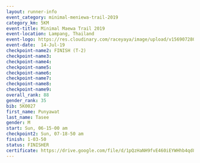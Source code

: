 ```yaml
---
layout: runner-info 
event_category: minimal-meniewa-trail-2019 
category_km: 5KM 
event-title: Minimal Maewa Trail 2019 
event-location: Lampang, Thailand 
event-logo: https://res.cloudinary.com/raceyaya/image/upload/v1569072805/logo/minimal-trail_ktnvsp.jpg 
event-date:  14-Jul-19 
checkpoint-name2: FINISH (T-2) 
checkpoint-name3: 
checkpoint-name4: 
checkpoint-name5: 
checkpoint-name6: 
checkpoint-name7: 
checkpoint-name8: 
checkpoint-name9: 
overall_rank: 88
gender_rank: 35
bib: 5K0027
first_name: Punyawat
last_name: Tasee
gender: M
start: Sun, 06-15-00 am
checkpoint2: Sun, 07-18-50 am
finish: 1-03-50
status: FINISHER
certificate: https://drive.google.com/file/d/1pQzHaNH9fvE460iEYWHhb4qd8dOibOzd/view?usp=sharing
---
```

